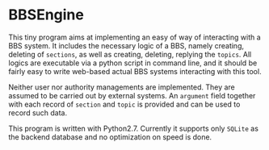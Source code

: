 BBSEngine
=========

This tiny program aims at implementing an easy of way of interacting with a BBS
system. It includes the necessary logic of a BBS, namely creating, deleting of
`sections`, as well as creating, deleting, replying the `topics`. All logics
are executable via a python script in command line, and it should be fairly
easy to write web-based actual BBS systems interacting with this tool.

Neither user nor authority managements are implemented. They are assumed to be
carried out by external systems. An `argument` field together with each record
of `section` and `topic` is provided and can be used to record such data.

This program is written with Python2.7. Currently it supports only `SQLite`
as the backend database and no optimization on speed is done.

